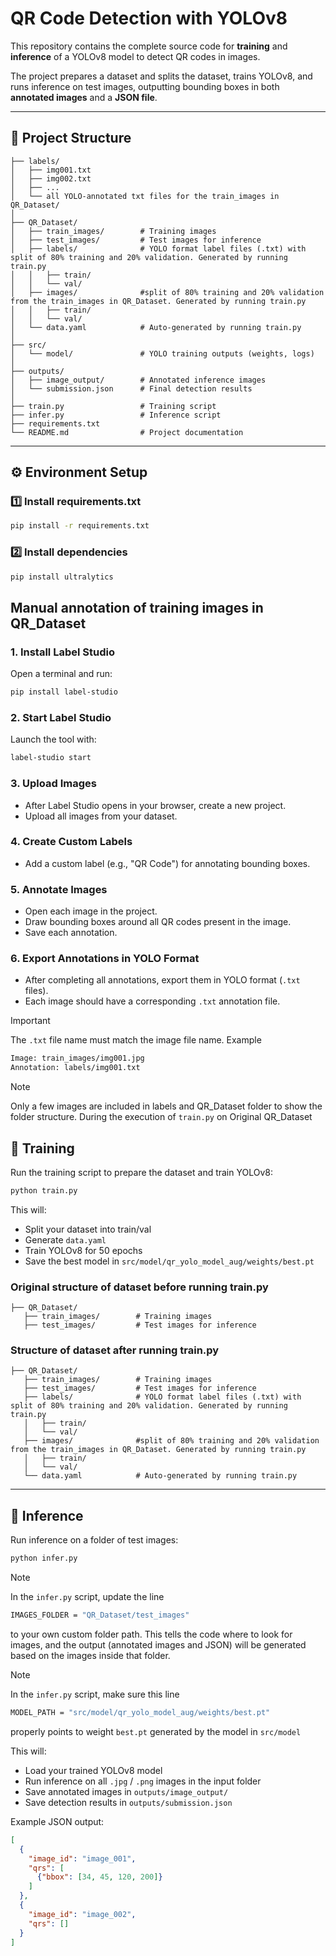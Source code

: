 # QR Code Detection with YOLOv8  

This repository contains the complete source code for **training** and **inference** of a YOLOv8 model to detect QR codes in images.  

The project prepares a dataset and splits the dataset, trains YOLOv8, and runs inference on test images, outputting bounding boxes in both **annotated images** and a **JSON file**.  

---

## 📂 Project Structure  

```
├── labels/
│   ├── img001.txt
│   ├── img002.txt
│   ├── ...
│   └── all YOLO-annotated txt files for the train_images in QR_Dataset/
│
├── QR_Dataset/
│   ├── train_images/        # Training images
│   ├── test_images/         # Test images for inference
│   ├── labels/              # YOLO format label files (.txt) with split of 80% training and 20% validation. Generated by running train.py
│   │   ├── train/
│   │   └── val/
│   ├── images/              #split of 80% training and 20% validation from the train_images in QR_Dataset. Generated by running train.py
│   │   ├── train/
│   │   └── val/
│   └── data.yaml            # Auto-generated by running train.py
│
├── src/
│   └── model/               # YOLO training outputs (weights, logs)
│
├── outputs/
│   ├── image_output/        # Annotated inference images
│   └── submission.json      # Final detection results
│
├── train.py                 # Training script
├── infer.py                 # Inference script
├── requirements.txt
└── README.md                # Project documentation

```
---

## ⚙️ Environment Setup 

### 1️⃣ Install requirements.txt  
```bash
pip install -r requirements.txt
```

### 2️⃣ Install dependencies  
```bash
pip install ultralytics
```
## Manual annotation of training images in QR_Dataset

### 1. Install Label Studio
Open a terminal and run:
```bash
pip install label-studio
````
### 2. Start Label Studio
Launch the tool with:
```bash
label-studio start
````

### 3. Upload Images
- After Label Studio opens in your browser, create a new project.
- Upload all images from your dataset.

### 4. Create Custom Labels
- Add a custom label (e.g., "QR Code") for annotating bounding boxes.

### 5. Annotate Images
- Open each image in the project.
- Draw bounding boxes around all QR codes present in the image.
- Save each annotation.

### 6. Export Annotations in YOLO Format
- After completing all annotations, export them in YOLO format (```.txt``` files).
- Each image should have a corresponding ```.txt``` annotation file.
> [!IMPORTANT]  
> The ```.txt``` file name must match the image file name.
> Example
> ```bash
> Image: train_images/img001.jpg
> Annotation: labels/img001.txt
> ```

> [!NOTE]  
> Only a few images are included in labels and QR_Dataset folder to show the folder structure. During the execution of ``train.py`` on Original QR_Dataset


## 🚀 Training  

Run the training script to prepare the dataset and train YOLOv8:  

```bash
python train.py
```

This will:  
- Split your dataset into train/val  
- Generate `data.yaml`  
- Train YOLOv8 for 50 epochs  
- Save the best model in `src/model/qr_yolo_model_aug/weights/best.pt`  

### Original structure of dataset before running train.py

```
├── QR_Dataset/
   ├── train_images/        # Training images
   ├── test_images/         # Test images for inference
```

### Structure of dataset after running train.py

```
├── QR_Dataset/
   ├── train_images/        # Training images
   ├── test_images/         # Test images for inference
   ├── labels/              # YOLO format label files (.txt) with split of 80% training and 20% validation. Generated by running train.py
   │   ├── train/
   │   └── val/
   ├── images/              #split of 80% training and 20% validation from the train_images in QR_Dataset. Generated by running train.py
   │   ├── train/
   │   └── val/
   └── data.yaml            # Auto-generated by running train.py
```

---

## 🔎 Inference  

Run inference on a folder of test images:  

```bash
python infer.py
```
> [!NOTE]  
> In the ```infer.py``` script, update the line
> ```bash
> IMAGES_FOLDER = "QR_Dataset/test_images"
> ```
> to your own custom folder path. This tells the code where to look for images, and the output (annotated images and JSON) will be generated based on the images inside that folder.

> [!NOTE]  
> In the ```infer.py``` script, make sure this line
> ```bash
> MODEL_PATH = "src/model/qr_yolo_model_aug/weights/best.pt"
> ```
> properly points to weight ```best.pt``` generated by the model in ```src/model```


This will:  
- Load your trained YOLOv8 model  
- Run inference on all `.jpg` / `.png` images in the input folder  
- Save annotated images in `outputs/image_output/`  
- Save detection results in `outputs/submission.json`  

Example JSON output:  
```json
[
  {
    "image_id": "image_001",
    "qrs": [
      {"bbox": [34, 45, 120, 200]}
    ]
  },
  {
    "image_id": "image_002",
    "qrs": []
  }
]
```
